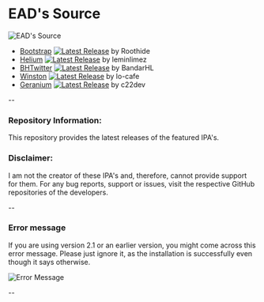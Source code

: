 # EAD's Source

![EAD's Source](https://cdn.discordapp.com/attachments/1019354023163351050/1196130674101465129/4x.png)

- [Bootstrap](https://github.com/roothide/Bootstrap) [![Latest Release](https://img.shields.io/github/release/roothide/Bootstrap.svg)](https://github.com/roothide/Bootstrap/releases/latest) by Roothide 
- [Helium](https://github.com/leminlimez/Helium) [![Latest Release](https://img.shields.io/github/release/leminlimez/Helium.svg)](https://github.com/leminlimez/Helium/releases/latest) by leminlimez
- [BHTwitter](https://github.com/BandarHL/BHTwitter) [![Latest Release](https://img.shields.io/github/release/BandarHL/BHTwitter.svg)](https://github.com/BandarHL/BHTwitter/releases/latest) by BandarHL 
- [Winston](https://github.com/lo-cafe/winston) [![Latest Release](https://img.shields.io/github/release/lo-cafe/winston.svg)](https://github.com/lo-cafe/winston/releases/latest) by lo-cafe 
- [Geranium](https://github.com/c22dev/Geranium) [![Latest Release](https://img.shields.io/github/release/c22dev/Geranium.svg)](https://github.com/c22dev/Geranium/releases/latest) by c22dev 

--

### Repository Information:

This repository provides the latest releases of the featured IPA's.

### Disclaimer:
I am not the creator of these IPA's and, therefore, cannot provide support for them. For any bug reports, support or issues, visit the respective GitHub repositories of the developers.

--

### Error message

If you are using version 2.1 or an earlier version, you might come across this error message. Please just ignore it, as the installation is successfully even though it says otherwise.

![Error Message](https://cdn.discordapp.com/attachments/1019354023163351050/1199524596282556416/IMG_0829.png)

--
